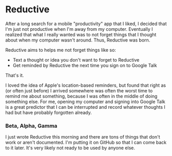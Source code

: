 # Reductive

After a long search for a mobile "productivity" app that I liked, I decided that I'm just not productive when I'm away from my computer. Eventually I realized that what I really wanted was to not forget things that I thought about when my computer wasn't around. Thus, Reductive was born.

Reductive aims to helps me not forget things like so:

* Text a thought or idea you don't want to forget to Reductive
* Get reminded by Reductive the next time you sign on to Google Talk

That's it.

I loved the idea of Apple's location-based reminders, but found that right as (or often just before) I arrived somewhere was often the worst time to remind me about something, because I was often in the middle of doing something else. For me, opening my computer and signing into Google Talk is a great predictor that I can be interrupted and record whatever thoughts I had but have probably forgotten already.

### Beta, Alpha, Gamma

I just wrote Reductive this morning and there are tons of things that don't work or aren't documented. I'm putting it on GitHub so that I can come back to it later. It's very likely not ready to be used by anyone else.
